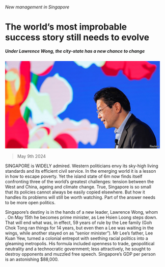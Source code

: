 ###### New management in Singapore

# The world’s most improbable success story still needs to evolve 

##### Under Lawrence Wong, the city-state has a new chance to change 

![image](images/20240511_LDP001.jpg) 

> May 9th 2024 

SINGAPORE is WIDELY admired. Western politicians envy its sky-high living standards and its efficient civil service. In the emerging world it is a lesson in how to escape poverty. Yet the island state of 6m now finds itself confronting three of the world’s greatest challenges: tension between the West and China, ageing and climate change. True, Singapore is so small that its policies cannot always be easily copied elsewhere. But how it handles its problems will still be worth watching. Part of the answer needs to be more open politics.

Singapore’s destiny is in the hands of a new leader, Lawrence Wong, whom . On May 15th he becomes prime minister, as Lee Hsien Loong steps down. That will end what was, in effect, 59 years of rule by the Lee family (Goh Chok Tong ran things for 14 years, but even then a Lee was waiting in the wings, while another stayed on as “senior minister”). Mr Lee’s father, Lee Kuan Yew, turned a colonial entrepot with seething racial politics into a gleaming metropolis. His formula included openness to trade, geopolitical neutrality and a technocratic government; less attractively, he sought to destroy opponents and muzzled free speech. Singapore’s GDP per person is an astonishing $88,000.


